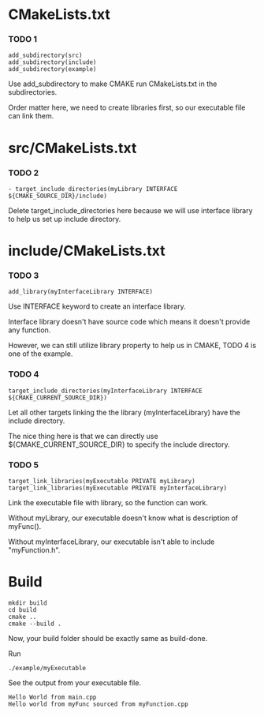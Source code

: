 # CMakeLists.txt

### TODO 1
```
add_subdirectory(src)
add_subdirectory(include)
add_subdirectory(example)
```
Use add_subdirectory to make CMAKE run CMakeLists.txt in the subdirectories.

Order matter here, we need to create libraries first, so our executable file can link them.

# src/CMakeLists.txt

### TODO 2
```
- target_include_directories(myLibrary INTERFACE ${CMAKE_SOURCE_DIR}/include)
```
Delete target_include_directories here because we will use interface library to help us set up include directory.

# include/CMakeLists.txt

### TODO 3
```
add_library(myInterfaceLibrary INTERFACE)
```
Use INTERFACE keyword to create an interface library.

Interface library doesn't have source code which means it doesn't provide any function.

However, we can still utilize library property to help us in CMAKE, TODO 4 is one of the example.

### TODO 4
```
target_include_directories(myInterfaceLibrary INTERFACE ${CMAKE_CURRENT_SOURCE_DIR})
```
Let all other targets linking the the library (myInterfaceLibrary) have the include directory.

The nice thing here is that we can directly use ${CMAKE_CURRENT_SOURCE_DIR} to specify the include directory.

### TODO 5
```
target_link_libraries(myExecutable PRIVATE myLibrary)
target_link_libraries(myExecutable PRIVATE myInterfaceLibrary)
```
Link the executable file with library, so the function can work.

Without myLibrary, our executable doesn't know what is description of myFunc().

Without myInterfaceLibrary, our executable isn't able to include "myFunction.h".

# Build
```
mkdir build
cd build
cmake ..
cmake --build .
```
Now, your build folder should be exactly same as build-done.

Run
```
./example/myExecutable
```
See the output from your executable file.
```
Hello World from main.cpp
Hello world from myFunc sourced from myFunction.cpp
```
